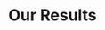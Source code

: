 ---
title: "Our Results"
stats:
  - number: "99+"
    label: "Completed Projects"
  - number: "12+"
    label: "Years of Experience"
  - number: "10+"
    label: "Certifications"
  - number: "100%"
    label: "Happy Clients"
description: "At MyCRMA, a <b>Salesforce Consulting Partner</b>, we specialize in helping businesses scale smarter. From strategy to implementation, we guide organizations across industries through a seamless <b>Salesforce journey</b>—driving transformation, growth, and long-term success."
--- 